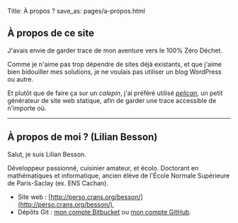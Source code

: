 Title: À propos ?
save_as: pages/a-propos.html

## À propos de ce site

J'avais envie de garder trace de mon aventure vers le 100% Zéro Déchet.

Comme je n'aime pas trop dépendre de sites déjà existants, et que j'aime bien bidouiller mes solutions, je ne voulais pas utiliser un blog WordPress ou autre.

Et plutôt que de faire ça sur un *calepin*, j'ai préféré utilisé [*pelican*](http://getpelican.com/), un petit générateur de site web statique, afin de garder une trace accessible de n'importe où.

----

## À propos de moi ? (Lilian Besson)

Salut, je suis Lilian Besson.

Développeur passionné, cuisinier amateur, et écolo.
Doctorant en mathématiques et informatique, ancien élève de l'École Normale Supérieure de Paris-Saclay (ex. ENS Cachan).

- Site web : [http://perso.crans.org/besson/](http://perso.crans.org/besson/),
- Dépôts Git : [mon compte Bitbucket](https://bitbucket.org/lbesson/) ou [mon compte GitHub](https://github.com/Naereen/).

